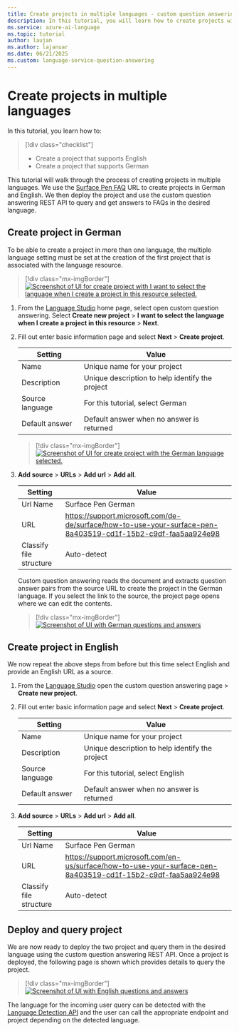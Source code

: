 ```yaml
---
title: Create projects in multiple languages - custom question answering
description: In this tutorial, you will learn how to create projects with multiple languages.
ms.service: azure-ai-language
ms.topic: tutorial
author: laujan
ms.author: lajanuar
ms.date: 06/21/2025
ms.custom: language-service-question-answering
---
```


# Create projects in multiple languages

In this tutorial, you learn how to:

<!-- green checkmark -->
> [!div class="checklist"]
> * Create a project that supports English
> * Create a project that supports German

This tutorial will walk through the process of creating projects in multiple languages. We use the [Surface Pen FAQ](https://support.microsoft.com/surface/how-to-use-your-surface-pen-8a403519-cd1f-15b2-c9df-faa5aa924e98) URL to create projects in German and English. We then deploy the project and use the custom question answering REST API to query and get answers to FAQs in the desired language.

## Create project in German

To be able to create a project in more than one language, the multiple language setting must be set at the creation of the first project that is associated with the language resource.

> [!div class="mx-imgBorder"]
> [![Screenshot of UI for create project with I want to select the language when I create a project in this resource selected.](../media/multiple-languages/multiple-languages.png)](../media/multiple-languages/multiple-languages.png#lightbox)

1. From the [Language Studio](https://aka.ms/languageStudio) home page, select open custom question answering. Select **Create new project** > **I want to select the language when I create a project in this resource** > **Next**.

2. Fill out enter basic information page and select **Next** > **Create project**.

    |Setting| Value|
    |---|----|
    |Name | Unique name for your project|
    |Description | Unique description to help identify the project |
    |Source language | For this tutorial, select German |
    |Default answer | Default answer when no answer is returned |

    > [!div class="mx-imgBorder"]
    > [![Screenshot of UI for create project with the German language selected.](../media/multiple-languages/choose-german.png)](../media/multiple-languages/choose-german.png#lightbox)

3. **Add source** > **URLs** > **Add url** > **Add all**.

    |Setting| Value |
    |----|------|
    | Url Name | Surface Pen German |
    | URL | https://support.microsoft.com/de-de/surface/how-to-use-your-surface-pen-8a403519-cd1f-15b2-c9df-faa5aa924e98 |
    | Classify file structure | Auto-detect |
    
    Custom question answering reads the document and extracts question answer pairs from the source URL to create the project in the German language. If you select the link to the source, the project page opens where we can edit the contents.
    
    > [!div class="mx-imgBorder"]
    > [![Screenshot of UI with German questions and answers](../media/multiple-languages/german-language.png)](../media/multiple-languages/german-language.png#lightbox)
    
## Create project in English

We now repeat the above steps from before but this time select English and provide an English URL as a source.

1. From the [Language Studio](https://aka.ms/languageStudio) open the custom question answering page > **Create new project**.

2. Fill out enter basic information page and select **Next** > **Create project**.

    |Setting| Value|
    |---|----|
    |Name | Unique name for your project|
    |Description | Unique description to help identify the project |
    |Source language | For this tutorial, select English |
    |Default answer | Default answer when no answer is returned |

3. **Add source** > **URLs** > **Add url** > **Add all**.

    |Setting| Value |
    |-----|-----|
    | Url Name | Surface Pen German |
    | URL | https://support.microsoft.com/en-us/surface/how-to-use-your-surface-pen-8a403519-cd1f-15b2-c9df-faa5aa924e98 |
    | Classify file structure | Auto-detect |

## Deploy and query project

We are now ready to deploy the two project and query them in the desired language using the custom question answering REST API. Once a project is deployed, the following page is shown which provides details to query the project.

> [!div class="mx-imgBorder"]
> [ ![Screenshot of UI with English questions and answers](../media/multiple-languages/get-prediction-url.png) ](../media/multiple-languages/get-prediction-url.png#lightbox)

The language for the incoming user query can be detected with the [Language Detection API](../../language-detection/how-to/call-api.md) and the user can call the appropriate endpoint and project depending on the detected language.
